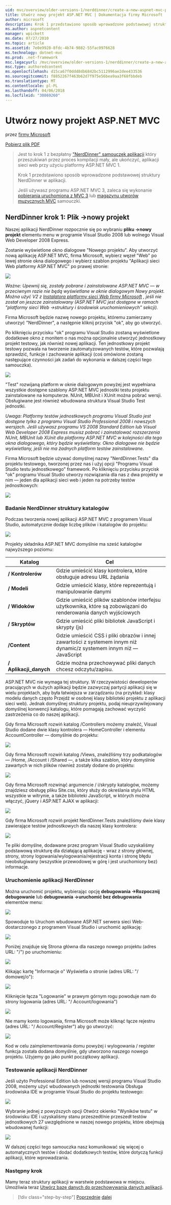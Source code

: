 ```yaml
---
uid: mvc/overview/older-versions-1/nerddinner/create-a-new-aspnet-mvc-project
title: Utwórz nowy projekt ASP.NET MVC | Dokumentacja firmy Microsoft
author: microsoft
description: Krok 1 przedstawiono sposób wprowadzone podstawowej struktury NerdDinner w aplikacji.
ms.author: aspnetcontent
manager: wpickett
ms.date: 07/27/2010
ms.topic: article
ms.assetid: 7e0e9928-8fdc-4b74-9882-55fac0976628
ms.technology: dotnet-mvc
ms.prod: .net-framework
msc.legacyurl: /mvc/overview/older-versions-1/nerddinner/create-a-new-aspnet-mvc-project
msc.type: authoredcontent
ms.openlocfilehash: d15ca67f0ddd8db6842bc5112996ae2dee433536
ms.sourcegitcommit: f8852267f463b62d7f975e56bea9aa3f68fbbdeb
ms.translationtype: MT
ms.contentlocale: pl-PL
ms.lasthandoff: 04/06/2018
ms.locfileid: "30869260"
---
```

<a name="create-a-new-aspnet-mvc-project"></a>Utwórz nowy projekt ASP.NET MVC
====================
przez [firmy Microsoft](https://github.com/microsoft)

[Pobierz plik PDF](http://aspnetmvcbook.s3.amazonaws.com/aspnetmvc-nerdinner_v1.pdf)

> Jest to krok 1 z bezpłatny ["NerdDinner" samouczek aplikacji](introducing-the-nerddinner-tutorial.md) który przeszukiwań przez proces kompilacji mały, ale ukończyć, aplikacji sieci web przy użyciu platformy ASP.NET MVC 1.
> 
> Krok 1 przedstawiono sposób wprowadzone podstawowej struktury NerdDinner w aplikacji.
> 
> Jeśli używasz programu ASP.NET MVC 3, zaleca się wykonanie [pobierania uruchomiona z MVC 3](../../older-versions/getting-started-with-aspnet-mvc3/cs/intro-to-aspnet-mvc-3.md) lub [magazynu utworów muzycznych MVC](../../older-versions/mvc-music-store/mvc-music-store-part-1.md) samouczki.


## <a name="nerddinner-step-1-file-gtnew-project"></a>NerdDinner krok 1: Plik -&gt;nowy projekt

Naszej aplikacji NerdDinner rozpocznie się po wybraniu **pliku -&gt;nowy projekt** elementu menu w programie Visual Studio 2008 lub wolnego Visual Web Developer 2008 Express.

Zostanie wyświetlone okno dialogowe "Nowego projektu". Aby utworzyć nową aplikację ASP.NET MVC, firma Microsoft, wybierz węzeł "Web" po lewej stronie okna dialogowego i wybierz szablon projektu "Aplikacji sieci Web platformy ASP.NET MVC" po prawej stronie:

![](create-a-new-aspnet-mvc-project/_static/image1.png)

*Ważne: Upewnij się, zostały pobrane i zainstalowane ASP.NET MVC — w przeciwnym razie nie będą wyświetlane w oknie dialogowym Nowy projekt. Można użyć V2 z [Instalatora platformy sieci Web firmy Microsoft](https://www.microsoft.com/web/downloads/platform.aspx) , jeśli nie został on jeszcze zainstalowany (ASP.NET MVC jest dostępne w ramach "platformy sieci Web -&gt;struktury i środowisk uruchomieniowych" sekcji).*

Firma Microsoft będzie nazwę nowego projektu, któremu zamierzamy utworzyć "NerdDinner", a następnie kliknij przycisk "ok", aby go utworzyć.

Po kliknięciu przycisku "ok" programu Visual Studio zostaną wyświetlone dodatkowe okno z monitem o nas można opcjonalnie utworzyć jednostkowy projekt testowy, jak również nowej aplikacji. Ten jednostkowy projekt testowy pozwala na tworzenie zautomatyzowanych testów, które pozwalają sprawdzić, funkcje i zachowanie aplikacji (coś omówione zostaną następujące czynności jak zadań do wykonania w dalszej części tego samouczka).

![](create-a-new-aspnet-mvc-project/_static/image2.png)

"Test" rozwijaną platform w oknie dialogowym powyżej jest wypełniana wszystkie dostępne szablony ASP.NET MVC jednostki testu projektu zainstalowane na komputerze. NUnit, MBUnit i XUnit można pobrać wersji. Obsługiwane jest również wbudowana struktura Visual Studio Test jednostki.

*Uwaga: Platformy testów jednostkowych programu Visual Studio jest dostępne tylko z programu Visual Studio Professional 2008 i nowszych wersjach. Jeśli używasz programu VS 2008 Standard Edition lub Visual Web Developer 2008 Express musisz pobrać i zainstalować rozszerzenia NUnit, MBUnit lub XUnit dla platformy ASP.NET MVC w kolejności dla tego okna dialogowego, który będzie wyświetlany. Okno dialogowe nie będzie wyświetlany, jeśli nie ma żadnych platform testów zainstalowane.*

Firma Microsoft będzie używać domyślnej nazwy "NerdDinner.Tests" dla projektu testowego, tworzonej przez nas i użyj opcji "Programu Visual Studio testu jednostkowego" framework. Po kliknięciu przycisku przycisk "ok" programu Visual Studio utworzy rozwiązania dla nas z dwa projekty w nim — jeden dla aplikacji sieci web i jeden na potrzeby testów jednostkowych:

![](create-a-new-aspnet-mvc-project/_static/image3.png)

### <a name="examining-the-nerddinner-directory-structure"></a>Badanie NerdDinner struktury katalogów

Podczas tworzenia nowej aplikacji ASP.NET MVC z programem Visual Studio, automatycznie dodaje liczbę plików i katalogów do projektu:

![](create-a-new-aspnet-mvc-project/_static/image4.png)

Projekty składnika ASP.NET MVC domyślnie ma sześć katalogów najwyższego poziomu:

| **Katalog** | **Cel** |
| --- | --- |
| **/ Kontrolerów** | Gdzie umieścić klasy kontrolera, które obsługuje adresu URL żądania |
| **/ Modeli** | Gdzie umieścić klasy, które reprezentują i manipulowanie danymi |
| **/ Widoków** | Gdzie umieścić plików szablonów interfejsu użytkownika, które są zobowiązani do renderowania danych wyjściowych |
| **/ Skryptów** | Gdzie umieścić pliki bibliotek JavaScript i skrypty (js) |
| **/Content** | Gdzie umieścić CSS i pliki obrazów i innej zawartości z systemem innym niż dynamic/z systemem innym niż — JavaScript |
| **/ Aplikacji\_danych** | Gdzie można przechowywać pliki danych chcesz odczytu/zapisu. |

ASP.NET MVC nie wymaga tej struktury. W rzeczywistości deweloperów pracujących w dużych aplikacji będzie zazwyczaj partycji aplikacji się w wielu projektach, aby była łatwiejsza w zarządzaniu (na przykład: klasy modelu danych często Przejdź w osobnej klasy biblioteki projektu z aplikacji sieci web). Jednak domyślnej struktury projektu, podaj nieuprzywilejowany domyślnej konwencji katalogu, które pomagają zachować wyczyść zastrzeżenia co do naszej aplikacji.

Gdy firma Microsoft rozwiń katalog /Controllers możemy znaleźć, Visual Studio dodane dwie klasy kontrolera — HomeController i elementu AccountController — domyślnie do projektu:

![](create-a-new-aspnet-mvc-project/_static/image5.png)

Gdy firma Microsoft rozwiń katalog /Views, znaleźliśmy trzy podkatalogów — /Home, /Account i /Shared —, a także kilka szablon, który domyślnie zawartych w nich plików również zostały dodane do projektu:

![](create-a-new-aspnet-mvc-project/_static/image6.png)

Gdy firma Microsoft rozwinąć argumencie / i/skrypty katalogów, możemy znajdziesz obsługę pliku Site.css, który służy do określania stylu HTML wszystkie w witrynie, a także biblioteki JavaScript, w których można włączyć, jQuery i ASP.NET AJAX w aplikacji:

![](create-a-new-aspnet-mvc-project/_static/image7.png)

Gdy firma Microsoft rozwiń projekt NerdDinner.Tests znaleźliśmy dwie klasy zawierające testów jednostkowych dla naszej klasy kontrolera:

![](create-a-new-aspnet-mvc-project/_static/image8.png)

Te pliki domyślne, dodawane przez program Visual Studio uzyskaliśmy podstawową strukturę dla działającą aplikację - wraz z strony głównej, strony, strony logowania/wylogowania/rejestracji konta i stronę błędu nieobsługiwany (wszystkie przewodowej w górę i jest uruchomiony bez) informacje.

### <a name="running-the-nerddinner-application"></a>Uruchomienie aplikacji NerdDinner

Można uruchomić projektu, wybierając opcję **debugowania -&gt;Rozpocznij debugowanie** lub **debugowania -&gt;uruchomić bez debugowania** elementów menu:

![](create-a-new-aspnet-mvc-project/_static/image9.png)

Spowoduje to Uruchom wbudowane ASP.NET serwera sieci Web-dostarczonego z programem Visual Studio i uruchomić aplikację:

![](create-a-new-aspnet-mvc-project/_static/image10.png)

Poniżej znajduje się Strona główna dla naszego nowego projektu (adres URL: "/") po uruchomieniu:

![](create-a-new-aspnet-mvc-project/_static/image11.png)

Klikając kartę "Informacje o" Wyświetla o stronie (adres URL: "/ domowej/o"):

![](create-a-new-aspnet-mvc-project/_static/image12.png)

Kliknięcie łącza "Logowanie" w prawym górnym rogu powoduje nam do strony logowania (adres URL: "/ Account/logowania")

![](create-a-new-aspnet-mvc-project/_static/image13.png)

Nie mamy konto logowania, firma Microsoft może kliknąć łącze rejestru (adres URL: "/ Account/Register") aby go utworzyć:

![](create-a-new-aspnet-mvc-project/_static/image14.png)

Kod w celu zaimplementowania domu powyżej i wylogowania / register funkcja została dodana domyślnie, gdy utworzono naszego nowego projektu. Użyjemy go jako punkt początkowy aplikacji.

### <a name="testing-the-nerddinner-application"></a>Testowanie aplikacji NerdDinner

Jeśli użyto Professional Edition lub nowszej wersji programu Visual Studio 2008, możemy użyć wbudowanych jednostki testowania Obsługa środowiska IDE w programie Visual Studio do projektu testowego:

![](create-a-new-aspnet-mvc-project/_static/image15.png)

Wybranie jednej z powyższych opcji Otwórz okienko "Wyników testu" w środowisku IDE i uzyskaliśmy stanu przeszedł/nie przeszedł testów jednostkowych 27 uwzględnione w naszej nowego projektu, które obejmują wbudowanej funkcji:

![](create-a-new-aspnet-mvc-project/_static/image16.png)

W dalszej części tego samouczka nasz komunikować się więcej o automatycznych testów i dodać dodatkowych testów, które dotyczą funkcji aplikacji, które wprowadzania.

### <a name="next-step"></a>Następny krok

Mamy teraz struktury aplikacji w warstwie podstawowa w miejscu. Umożliwia teraz [Utwórz bazę danych do przechowywania danych aplikacji](create-a-database.md).

> [!div class="step-by-step"]
> [Poprzednie](introducing-the-nerddinner-tutorial.md)
> [dalej](create-a-database.md)
